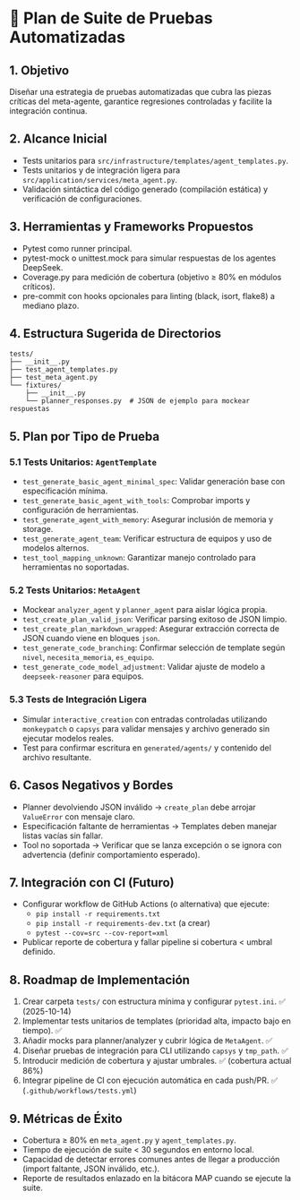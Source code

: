 # 🤖 Plan de Suite de Pruebas Automatizadas

## 1. Objetivo

Diseñar una estrategia de pruebas automatizadas que cubra las piezas críticas del meta-agente, garantice regresiones controladas y facilite la integración continua.

## 2. Alcance Inicial

- Tests unitarios para `src/infrastructure/templates/agent_templates.py`.
- Tests unitarios y de integración ligera para `src/application/services/meta_agent.py`.
- Validación sintáctica del código generado (compilación estática) y verificación de configuraciones.

## 3. Herramientas y Frameworks Propuestos

- Pytest como runner principal.
- pytest-mock o unittest.mock para simular respuestas de los agentes DeepSeek.
- Coverage.py para medición de cobertura (objetivo ≥ 80% en módulos críticos).
- pre-commit con hooks opcionales para linting (black, isort, flake8) a mediano plazo.

## 4. Estructura Sugerida de Directorios

```
tests/
├── __init__.py
├── test_agent_templates.py
├── test_meta_agent.py
└── fixtures/
    ├── __init__.py
    └── planner_responses.py  # JSON de ejemplo para mockear respuestas
```

## 5. Plan por Tipo de Prueba

### 5.1 Tests Unitarios: `AgentTemplate`

- `test_generate_basic_agent_minimal_spec`: Validar generación base con especificación mínima.
- `test_generate_basic_agent_with_tools`: Comprobar imports y configuración de herramientas.
- `test_generate_agent_with_memory`: Asegurar inclusión de memoria y storage.
- `test_generate_agent_team`: Verificar estructura de equipos y uso de modelos alternos.
- `test_tool_mapping_unknown`: Garantizar manejo controlado para herramientas no soportadas.

### 5.2 Tests Unitarios: `MetaAgent`

- Mockear `analyzer_agent` y `planner_agent` para aislar lógica propia.
- `test_create_plan_valid_json`: Verificar parsing exitoso de JSON limpio.
- `test_create_plan_markdown_wrapped`: Asegurar extracción correcta de JSON cuando viene en bloques ```json```.
- `test_generate_code_branching`: Confirmar selección de template según `nivel`, `necesita_memoria`, `es_equipo`.
- `test_generate_code_model_adjustment`: Validar ajuste de modelo a `deepseek-reasoner` para equipos.

### 5.3 Tests de Integración Ligera

- Simular `interactive_creation` con entradas controladas utilizando `monkeypatch` o `capsys` para validar mensajes y archivo generado sin ejecutar modelos reales.
- Test para confirmar escritura en `generated/agents/` y contenido del archivo resultante.

## 6. Casos Negativos y Bordes

- Planner devolviendo JSON inválido → `create_plan` debe arrojar `ValueError` con mensaje claro.
- Especificación faltante de herramientas → Templates deben manejar listas vacías sin fallar.
- Tool no soportada → Verificar que se lanza excepción o se ignora con advertencia (definir comportamiento esperado).

## 7. Integración con CI (Futuro)

- Configurar workflow de GitHub Actions (o alternativa) que ejecute:
  - `pip install -r requirements.txt`
  - `pip install -r requirements-dev.txt` (a crear)
  - `pytest --cov=src --cov-report=xml`
- Publicar reporte de cobertura y fallar pipeline si cobertura < umbral definido.

## 8. Roadmap de Implementación

1. Crear carpeta `tests/` con estructura mínima y configurar `pytest.ini`. ✅ (2025-10-14)
2. Implementar tests unitarios de templates (prioridad alta, impacto bajo en tiempo). ✅
3. Añadir mocks para planner/analyzer y cubrir lógica de `MetaAgent`. ✅
4. Diseñar pruebas de integración para CLI utilizando `capsys` y `tmp_path`. ✅
5. Introducir medición de cobertura y ajustar umbrales. ✅ (cobertura actual 86%)
6. Integrar pipeline de CI con ejecución automática en cada push/PR. ✅ (`.github/workflows/tests.yml`)

## 9. Métricas de Éxito

- Cobertura ≥ 80% en `meta_agent.py` y `agent_templates.py`.
- Tiempo de ejecución de suite < 30 segundos en entorno local.
- Capacidad de detectar errores comunes antes de llegar a producción (import faltante, JSON inválido, etc.).
- Reporte de resultados enlazado en la bitácora MAP cuando se ejecute la suite.
